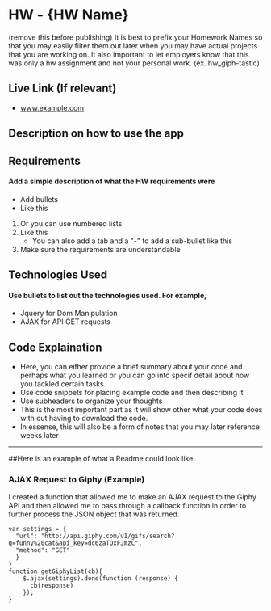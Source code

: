 # HW - {HW Name}
(remove this before publishing) It is best to prefix your Homework Names so that you may easily filter them out later when you may have actual projects that you are working on. It also important to let employers know that this was only a hw assignment and not your personal work. (ex. hw_giph-tastic)

## Live Link (If relevant)
 - www.example.com

## Description on how to use the app

## Requirements
#### Add a simple description of what the HW requirements were

- Add bullets
- Like this

1. Or you can use numbered lists
2. Like this
	- You can also add a tab and a "-" to add a sub-bullet like this
3. Make sure the requirements are understandable

## Technologies Used
#### Use bullets to list out the technologies used. For example,
- Jquery for Dom Manipulation
- AJAX for API GET requests

## Code Explaination
- Here, you can either provide a brief summary about your code and perhaps what you learned or you can go into specif detail about how you tackled certain tasks.
- Use code snippets for placing example code and then describing it
- Use subheaders to organize your thoughts
- This is the most important part as it will show other what your code does with out having to download the code. 
- In essense, this will also be a form of notes that you may later reference weeks later

-------------

##Here is an example of what a Readme could look like:

### AJAX Request to Giphy (Example)
I created a function that allowed me to make an AJAX request to the Giphy API and then allowed me to pass through a callback function in order to further process the JSON object that was returned. 

```
var settings = {
  "url": "http://api.giphy.com/v1/gifs/search?q=funny%20cat&api_key=dc6zaTOxFJmzC",
  "method": "GET"
  }
}
function getGiphyList(cb){
	$.ajax(settings).done(function (response) {
	  cb(response)
	});
}
```